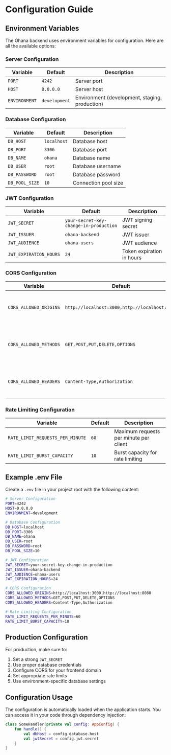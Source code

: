 # Configuration Guide

## Environment Variables

The Ohana backend uses environment variables for configuration. Here are all the available options:

### Server Configuration

| Variable      | Default       | Description                                    |
| ------------- | ------------- | ---------------------------------------------- |
| `PORT`        | `4242`        | Server port                                    |
| `HOST`        | `0.0.0.0`     | Server host                                    |
| `ENVIRONMENT` | `development` | Environment (development, staging, production) |

### Database Configuration

| Variable       | Default     | Description          |
| -------------- | ----------- | -------------------- |
| `DB_HOST`      | `localhost` | Database host        |
| `DB_PORT`      | `3306`      | Database port        |
| `DB_NAME`      | `ohana`     | Database name        |
| `DB_USER`      | `root`      | Database username    |
| `DB_PASSWORD`  | `root`      | Database password    |
| `DB_POOL_SIZE` | `10`        | Connection pool size |

### JWT Configuration

| Variable               | Default                                | Description               |
| ---------------------- | -------------------------------------- | ------------------------- |
| `JWT_SECRET`           | `your-secret-key-change-in-production` | JWT signing secret        |
| `JWT_ISSUER`           | `ohana-backend`                        | JWT issuer                |
| `JWT_AUDIENCE`         | `ohana-users`                          | JWT audience              |
| `JWT_EXPIRATION_HOURS` | `24`                                   | Token expiration in hours |

### CORS Configuration

| Variable               | Default                                       | Description                                  |
| ---------------------- | --------------------------------------------- | -------------------------------------------- |
| `CORS_ALLOWED_ORIGINS` | `http://localhost:3000,http://localhost:8080` | Comma-separated list of allowed origins      |
| `CORS_ALLOWED_METHODS` | `GET,POST,PUT,DELETE,OPTIONS`                 | Comma-separated list of allowed HTTP methods |
| `CORS_ALLOWED_HEADERS` | `Content-Type,Authorization`                  | Comma-separated list of allowed headers      |

### Rate Limiting Configuration

| Variable                         | Default | Description                            |
| -------------------------------- | ------- | -------------------------------------- |
| `RATE_LIMIT_REQUESTS_PER_MINUTE` | `60`    | Maximum requests per minute per client |
| `RATE_LIMIT_BURST_CAPACITY`      | `10`    | Burst capacity for rate limiting       |

## Example .env File

Create a `.env` file in your project root with the following content:

```bash
# Server Configuration
PORT=4242
HOST=0.0.0.0
ENVIRONMENT=development

# Database Configuration
DB_HOST=localhost
DB_PORT=3306
DB_NAME=ohana
DB_USER=root
DB_PASSWORD=root
DB_POOL_SIZE=10

# JWT Configuration
JWT_SECRET=your-secret-key-change-in-production
JWT_ISSUER=ohana-backend
JWT_AUDIENCE=ohana-users
JWT_EXPIRATION_HOURS=24

# CORS Configuration
CORS_ALLOWED_ORIGINS=http://localhost:3000,http://localhost:8080
CORS_ALLOWED_METHODS=GET,POST,PUT,DELETE,OPTIONS
CORS_ALLOWED_HEADERS=Content-Type,Authorization

# Rate Limiting Configuration
RATE_LIMIT_REQUESTS_PER_MINUTE=60
RATE_LIMIT_BURST_CAPACITY=10
```

## Production Configuration

For production, make sure to:

1. Set a strong `JWT_SECRET`
2. Use proper database credentials
3. Configure CORS for your frontend domain
4. Set appropriate rate limits
5. Use environment-specific database settings

## Configuration Usage

The configuration is automatically loaded when the application starts. You can access it in your code through dependency injection:

```kotlin
class SomeHandler(private val config: AppConfig) {
    fun handle() {
        val dbHost = config.database.host
        val jwtSecret = config.jwt.secret
    }
}
```
